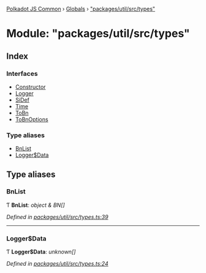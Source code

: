 [Polkadot JS Common](../README.md) › [Globals](../globals.md) › ["packages/util/src/types"](_packages_util_src_types_.md)

# Module: "packages/util/src/types"

## Index

### Interfaces

* [Constructor](../interfaces/_packages_util_src_types_.constructor.md)
* [Logger](../interfaces/_packages_util_src_types_.logger.md)
* [SiDef](../interfaces/_packages_util_src_types_.sidef.md)
* [Time](../interfaces/_packages_util_src_types_.time.md)
* [ToBn](../interfaces/_packages_util_src_types_.tobn.md)
* [ToBnOptions](../interfaces/_packages_util_src_types_.tobnoptions.md)

### Type aliases

* [BnList](_packages_util_src_types_.md#bnlist)
* [Logger$Data](_packages_util_src_types_.md#loggerdata)

## Type aliases

###  BnList

Ƭ **BnList**: *object & BN[]*

*Defined in [packages/util/src/types.ts:39](https://github.com/polkadot-js/common/blob/d4e6ad55/packages/util/src/types.ts#L39)*

___

###  Logger$Data

Ƭ **Logger$Data**: *unknown[]*

*Defined in [packages/util/src/types.ts:24](https://github.com/polkadot-js/common/blob/d4e6ad55/packages/util/src/types.ts#L24)*
